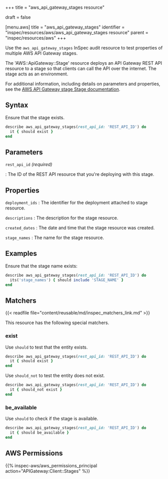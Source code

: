 +++
title = "aws_api_gateway_stages resource"

draft = false


[menu.aws]
title = "aws_api_gateway_stages"
identifier = "inspec/resources/aws/aws_api_gateway_stages resource"
parent = "inspec/resources/aws"
+++

Use the `aws_api_gateway_stages` InSpec audit resource to test properties of multiple AWS API Gateway stages.

The 'AWS::ApiGateway::Stage' resource deploys an API Gateway REST API resource to a stage so that clients can call the API over the internet. The stage acts as an environment.

For additional information, including details on parameters and properties, see the [AWS API Gateway stage Stage documentation](https://docs.aws.amazon.com/AWSCloudFormation/latest/UserGuide/aws-resource-apigateway-stage.html).

## Syntax

Ensure that the stage exists.

```ruby
describe aws_api_gateway_stages(rest_api_id: 'REST_API_ID') do
  it { should exist }
end
```

## Parameters

`rest_api_id` _(required)_

: The ID of the REST API resource that you're deploying with this stage.

## Properties

`deployment_ids`
: The identifier for the deployment attached to stage resource.

`descriptions`
: The description for the stage resource.

`created_dates`
: The date and time that the stage resource was created.

`stage_names`
: The name for the stage resource.

## Examples

Ensure that the stage name exists:

```ruby
describe aws_api_gateway_stages(rest_api_id: 'REST_API_ID') do
  its('stage_names') { should include 'STAGE_NAME' }
end
```

## Matchers

{{< readfile file="content/reusable/md/inspec_matchers_link.md" >}}

This resource has the following special matchers.

### exist

Use `should` to test that the entity exists.

```ruby
describe aws_api_gateway_stages(rest_api_id: 'REST_API_ID') do
  it { should exist }
end
```

Use `should_not` to test the entity does not exist.

```ruby
describe aws_api_gateway_stages(rest_api_id: 'REST_API_ID') do
  it { should_not exist }
end
```

### be_available

Use `should` to check if the stage is available.

```ruby
describe aws_api_gateway_stages(rest_api_id: 'REST_API_ID') do
  it { should be_available }
end
```

## AWS Permissions

{{% inspec-aws/aws_permissions_principal action="APIGateway:Client::Stages" %}}
